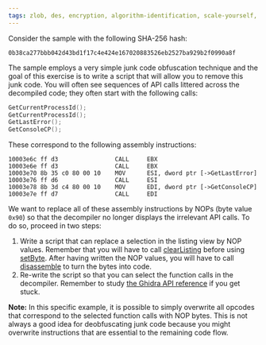 ```yaml
---
tags: zlob, des, encryption, algorithm-identification, scale-yourself, automation
---
```

Consider the sample with the following SHA-256 hash:
```
0b38ca277bbb042d43bd1f17c4e424e167020883526eb2527ba929b2f0990a8f
```
The sample employs a very simple junk code obfuscation technique and the goal of this exercise is
to write a script that will allow you to remove this junk code. You will often see sequences of
API calls littered across the decompiled code; they often start with the following calls:
```c
GetCurrentProcessId();
GetCurrentProcessId();
GetLastError();
GetConsoleCP();
```
These correspond to the following assembly instructions:
```
10003e6c ff d3                CALL     EBX
10003e6e ff d3                CALL     EBX
10003e70 8b 35 c0 80 00 10    MOV      ESI, dword ptr [->GetLastError]
10003e76 ff d6                CALL     ESI
10003e78 8b 3d c4 80 00 10    MOV      EDI, dword ptr [->GetConsoleCP]
10003e7e ff d7                CALL     EDI
```
We want to replace all of these assembly instructions by NOPs (byte value `0x90`) so that the
decompiler no longer displays the irrelevant API calls. To do so, proceed in two steps:

1. Write a script that can replace a selection in the listing view by NOP values. Remember that you
   will have to call [clearListing][] before using [setByte][]. After having written the NOP
   values, you will have to call [disassemble][] to turn the bytes into code.
2. Re-write the script so that you can select the function calls in the decompiler. Remember to
   study [the Ghidra API reference](https://mal.re/api/) if you get stuck.

**Note:** In this specific example, it is possible to simply overwrite all opcodes that correspond
to the selected function calls with NOP bytes. This is not always a good idea for deobfuscating
junk code because you might overwrite instructions that are essential to the remaining code flow.

[clearListing]: https://mal.re/api/ghidra/program/flatapi/FlatProgramAPI.html#clearListing(ghidra.program.model.address.Address,ghidra.program.model.address.Address)
[setByte]: https://mal.re/api/ghidra/program/flatapi/FlatProgramAPI.html#setByte(ghidra.program.model.address.Address,byte)
[disassemble]: https://mal.re/api/ghidra/program/flatapi/FlatProgramAPI.html#disassemble(ghidra.program.model.address.Address)